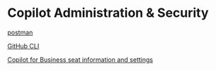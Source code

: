 # Copilot Administration & Security

[postman](https://web.postman.co/)

[GitHub CLI](https://cli.github.com/manual/gh_api)

[Copilot for Business seat information and settings](https://docs.github.com/en/enterprise-cloud@latest/rest/copilot/copilot-user-management?apiVersion=2022-11-28#get-copilot-for-business-seat-information-and-settings-for-an-organization)
